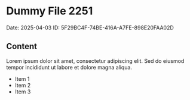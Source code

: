 # Dummy File 2251

Date: 2025-04-03
ID: 5F29BC4F-74BE-416A-A7FE-898E20FAA02D

## Content

Lorem ipsum dolor sit amet, consectetur adipiscing elit.
Sed do eiusmod tempor incididunt ut labore et dolore magna aliqua.

* Item 1
* Item 2
* Item 3
